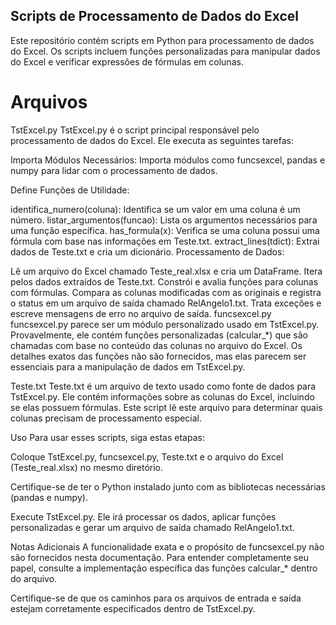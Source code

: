 ## Scripts de Processamento de Dados do Excel
Este repositório contém scripts em Python para processamento de dados do Excel. Os scripts incluem funções personalizadas para manipular dados do Excel e verificar expressões de fórmulas em colunas.

# Arquivos
TstExcel.py
TstExcel.py é o script principal responsável pelo processamento de dados do Excel. Ele executa as seguintes tarefas:

Importa Módulos Necessários: Importa módulos como funcsexcel, pandas e numpy para lidar com o processamento de dados.

Define Funções de Utilidade:

identifica_numero(coluna): Identifica se um valor em uma coluna é um número.
listar_argumentos(funcao): Lista os argumentos necessários para uma função específica.
has_formula(x): Verifica se uma coluna possui uma fórmula com base nas informações em Teste.txt.
extract_lines(tdict): Extrai dados de Teste.txt e cria um dicionário.
Processamento de Dados:

Lê um arquivo do Excel chamado Teste_real.xlsx e cria um DataFrame.
Itera pelos dados extraídos de Teste.txt.
Constrói e avalia funções para colunas com fórmulas.
Compara as colunas modificadas com as originais e registra o status em um arquivo de saída chamado RelAngelo1.txt.
Trata exceções e escreve mensagens de erro no arquivo de saída.
funcsexcel.py
funcsexcel.py parece ser um módulo personalizado usado em TstExcel.py. Provavelmente, ele contém funções personalizadas (calcular_*) que são chamadas com base no conteúdo das colunas no arquivo do Excel. Os detalhes exatos das funções não são fornecidos, mas elas parecem ser essenciais para a manipulação de dados em TstExcel.py.

Teste.txt
Teste.txt é um arquivo de texto usado como fonte de dados para TstExcel.py. Ele contém informações sobre as colunas do Excel, incluindo se elas possuem fórmulas. Este script lê este arquivo para determinar quais colunas precisam de processamento especial.

Uso
Para usar esses scripts, siga estas etapas:

Coloque TstExcel.py, funcsexcel.py, Teste.txt e o arquivo do Excel (Teste_real.xlsx) no mesmo diretório.

Certifique-se de ter o Python instalado junto com as bibliotecas necessárias (pandas e numpy).

Execute TstExcel.py. Ele irá processar os dados, aplicar funções personalizadas e gerar um arquivo de saída chamado RelAngelo1.txt.

Notas Adicionais
A funcionalidade exata e o propósito de funcsexcel.py não são fornecidos nesta documentação. Para entender completamente seu papel, consulte a implementação específica das funções calcular_* dentro do arquivo.

Certifique-se de que os caminhos para os arquivos de entrada e saída estejam corretamente especificados dentro de TstExcel.py.

